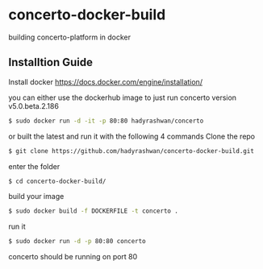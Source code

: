 # concerto-docker-build
building concerto-platform in docker

## Installtion Guide
Install docker https://docs.docker.com/engine/installation/

you can either use the dockerhub image to just run concerto version  v5.0.beta.2.186
```sh
$ sudo docker run -d -it -p 80:80 hadyrashwan/concerto
```
or built  the latest and run it with the following 4 commands 
Clone the repo
```sh
$ git clone https://github.com/hadyrashwan/concerto-docker-build.git
```
enter the folder 
```sh
$ cd concerto-docker-build/
```
build your image
```sh
$ sudo docker build -f DOCKERFILE -t concerto .
```

run it 
```sh
$ sudo docker run -d -p 80:80 concerto
```
concerto should be running on port 80
